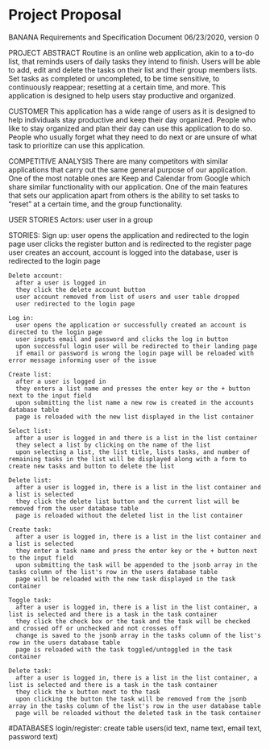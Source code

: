 # Project Proposal
BANANA
Requirements and Specification Document
06/23/2020, version 0

PROJECT ABSTRACT
  Routine is an online web application, akin to a to-do list, that reminds users of daily tasks they intend to finish. Users will be able to add, edit and delete the tasks on their list and their group members lists. Set tasks as completed or uncompleted, to be time sensitive, to continuously reappear; resetting at a certain time, and more. This application is designed to help users stay productive and organized.

CUSTOMER
  This application has a wide range of users as it is designed to help individuals stay productive and keep their day organized. People who like to stay organized and plan their day can use this application to do so. People who usually forget what they need to do next or are unsure of what task to prioritize can use this application.

COMPETITIVE ANALYSIS
  There are many competitors with similar applications that carry out the same general purpose of our application. One of the most notable ones are Keep and Calendar from Google which share similar functionality with our application. One of the main features that sets our application apart from others is the ability to set tasks to “reset” at a certain time, and the group functionality.

USER STORIES
  Actors:
    user
    user in a group

  STORIES:
    Sign up:
      user opens the application and redirected to the login page
      user clicks the register button and is redirected to the register page
      user creates an account, account is logged into the database, user is redirected to the login page

    Delete account:
      after a user is logged in
      they click the delete account button
      user account removed from list of users and user table dropped
      user redirected to the login page

    Log in:
      user opens the application or successfully created an account is directed to the login page
      user inputs email and password and clicks the log in button
      upon successful login user will be redirected to their landing page
      if email or password is wrong the login page will be reloaded with error message informing user of the issue

    Create list:
      after a user is logged in
      they enters a list name and presses the enter key or the + button next to the input field
      upon submitting the list name a new row is created in the accounts database table
      page is reloaded with the new list displayed in the list container

    Select list:
      after a user is logged in and there is a list in the list container
      they select a list by clicking on the name of the list
      upon selecting a list, the list title, lists tasks, and number of remaining tasks in the list will be displayed along with a form to create new tasks and button to delete the list

    Delete list:
      after a user is logged in, there is a list in the list container and a list is selected
      they click the delete list button and the current list will be removed from the user database table
      page is reloaded without the deleted list in the list container

    Create task:
      after a user is logged in, there is a list in the list container and a list is selected
      they enter a task name and press the enter key or the + button next to the input field
      upon submitting the task will be appended to the jsonb array in the tasks column of the list's row in the users database table
      page will be reloaded with the new task displayed in the task container

    Toggle task:
      after a user is logged in, there is a list in the list container, a list is selected and there is a task in the task container
      they click the check box or the task and the task will be checked and crossed off or unchecked and not crosses off
      change is saved to the jsonb array in the tasks column of the list's row in the users database table
      page is reloaded with the task toggled/untoggled in the task container

    Delete task:
      after a user is logged in, there is a list in the list container, a list is selected and there is a task in the task container
      they click the x button next to the task
      upon clicking the button the task will be removed from the jsonb array in the tasks column of the list's row in the user database table
      page will be reloaded without the deleted task in the task container
#DATABASES
login/register: create table users(id text, name text, email text, password text)
